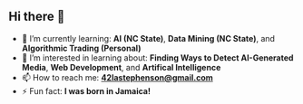 ## Hi there 👋

- 🌱 I’m currently learning: **AI (NC State)**, **Data Mining (NC State)**, and **Algorithmic Trading (Personal)**
- 👯 I’m interested in learning about: **Finding Ways to Detect AI-Generated Media**, **Web Development**, and **Artifical Intelligence**
- 📫 How to reach me: **[42lastephenson@gmail.com](mailto:42lastephenson@gmail.com)**
- ⚡ Fun fact: **I was born in Jamaica!**

<!--
ADD SECTION THAT SAYS SOME OF MY REPOS ARE PRIVATE, IF YOU ARE INTERESTED IN SEEING ANY LISTED BELOW FEEL FREE TO REACH OUT
- honeypot
- twitter-like clone
- etc..

- 🔭 I’m currently working on ...
- 🤔 I’m looking for help with ...
- 💬 Ask me about ...
- 😄 Pronouns: ...
-->
